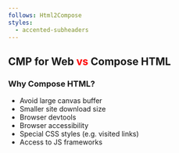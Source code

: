 ```yaml
---
follows: Html2Compose
styles:
  - accented-subheaders
---
```


## CMP for Web <span style="color:red">vs</span> Compose HTML

### Why Compose HTML?

* Avoid large canvas buffer
* Smaller site download size
* Browser devtools
* Browser accessibility
* Special CSS styles (e.g. visited links)
* Access to JS frameworks
